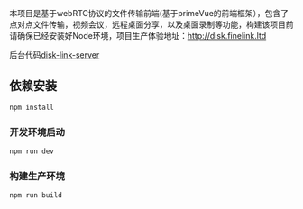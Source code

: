 

本项目是基于webRTC协议的文件传输前端(基于primeVue的前端框架），包含了点对点文件传输，视频会议，远程桌面分享，以及桌面录制等功能，构建该项目前请确保已经安装好Node环境，项目生产体验地址：http://disk.finelink.ltd

后台代码[disk-link-server](https://github.com/suqure/disk-link-server)



## 依赖安装

```sh
npm install
```

### 开发环境启动

```sh
npm run dev
```

### 构建生产环境

```sh
npm run build
```


